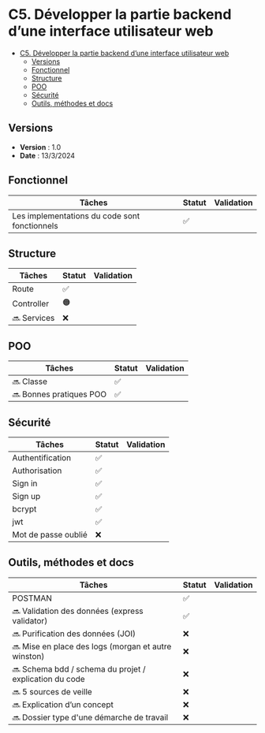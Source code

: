 # C5. Développer la partie backend d’une interface utilisateur web

- [C5. Développer la partie backend d’une interface utilisateur web](#c5-développer-la-partie-backend-dune-interface-utilisateur-web)
  - [Versions](#versions)
  - [Fonctionnel](#fonctionnel)
  - [Structure](#structure)
  - [POO](#poo)
  - [Sécurité](#sécurité)
  - [Outils, méthodes et docs](#outils-méthodes-et-docs)

## Versions

- **Version** : 1.0
- **Date** : 13/3/2024

## Fonctionnel

| Tâches                                        | Statut | Validation |
| --------------------------------------------- | ------ | ---------- |
| Les implementations du code sont fonctionnels | ✅     |            |

## Structure

| Tâches       | Statut | Validation |
| ------------ | ------ | ---------- |
| Route        | ✅     |            |
| Controller   | 🟠     |            |
| 🔜 Services | ❌     |            |

## POO

| Tâches                   | Statut | Validation |
| ------------------------ | ------ | ---------- |
| 🔜 Classe               | ✅     |            |
| 🔜 Bonnes pratiques POO | ✅     |            |

## Sécurité

| Tâches              | Statut | Validation |
| ------------------- | ------ | ---------- |
| Authentification    | ✅     |            |
| Authorisation       | ✅     |            |
| Sign in             | ✅     |            |
| Sign up             | ✅     |            |
| bcrypt              | ✅     |            |
| jwt                 | ✅     |            |
| Mot de passe oublié | ❌     |            |

## Outils, méthodes et docs

| Tâches                                                  | Statut | Validation |
| ------------------------------------------------------- | ------ | ---------- |
| POSTMAN                                                 | ✅      |            |
| 🔜 Validation des données (express validator)            | ✅     |            |
| 🔜 Purification des données (JOI)                        | ❌     |            |
| 🔜 Mise en place des logs (morgan et autre winston)      | ❌     |            |
| 🔜 Schema bdd / schema du projet / explication du code  | ❌     |            |
| 🔜 5 sources de veille                                   | ❌     |            |
| 🔜 Explication d’un concept                              | ❌     |            |
| 🔜 Dossier type d'une démarche de travail                | ❌     |            |
